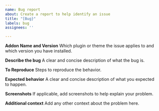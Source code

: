 ```yaml
---
name: Bug report
about: Create a report to help identify an issue
title: "[Bug}"
labels: bug
assignees: ''

---
```


**Addon Name and Version**
Which plugin or theme the issue applies to and which version you have installed.

**Describe the bug**
A clear and concise description of what the bug is.

**To Reproduce**
Steps to reproduce the behavior.

**Expected behavior**
A clear and concise description of what you expected to happen.

**Screenshots**
If applicable, add screenshots to help explain your problem.

**Additional context**
Add any other context about the problem here.
